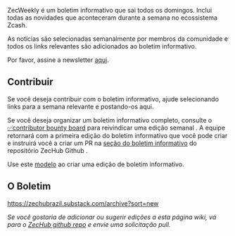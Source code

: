 


ZecWeekly é um boletim informativo que sai todos os domingos. Inclui todas as novidades que aconteceram durante a semana no ecossistema Zcash.

As notícias são selecionadas semanalmente por membros da comunidade e todos os links relevantes são adicionados ao boletim informativo.

Por favor, assine a newsletter [aqui](https://zechub.substack.com/).

## Contribuir

Se você deseja contribuir com o boletim informativo, ajude selecionando links para a semana relevante e postando-os aqui.

Se você deseja organizar um boletim informativo completo, consulte o [✅contributor bounty board](https://app.dework.xyz/zechub-2424/main-space-20666/view/board-leodduex) para reivindicar uma edição semanal . A equipe retornará com a primeira edição do boletim informativo que você pode criar e instruirá você a criar um PR na [seção do boletim informativo](https://github.com/ZecHub/zechub/tree/main/newsletter) do repositório ZecHub Github .

Use este [modelo](https://github.com/ZecHub/zechub/blob/main/newsletter/newslettertemplate.md) ao criar uma edição de boletim informativo.

## O Boletim

https://zechubrazil.substack.com/archive?sort=new


*Se você gostaria de adicionar ou sugerir edições a esta página wiki, vá para o [ZecHub github repo](https://github.com/ZecHub/zechub/blob/main/notionsiteonly/zcashsocialmedia/zecweeklynewsletter.md ) e envie uma solicitação pull.*
